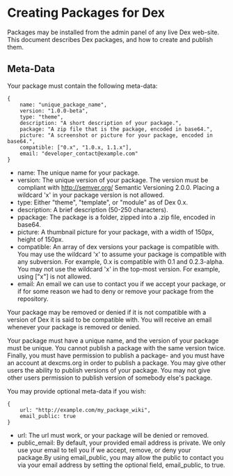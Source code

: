 Creating Packages for Dex
===============================

Packages may be installed from the admin panel of any live Dex
web-site. This document describes Dex packages, and how to create
and publish them.

Meta-Data
---------

Your package must contain the following meta-data:

    {
        name: "unique_package_name",
        version: "1.0.0-beta",
        type: "theme",
        description: "A short description of your package.",
        package: "A zip file that is the package, encoded in base64.",
        picture: "A screenshot or picture for your package, encoded in base64.",
        compatible: ["0.x", "1.0.x, 1.1.x"],
        email: "developer_contact@example.com"
    }

* name: The unique name for your package.
* version: The unique version of your package. The version must be compliant with http://semver.org/ Semantic Versioning 2.0.0. Placing a wildcard 'x' in your package version is not allowed.
* type: Either "theme", "template", or "module" as of Dex 0.x.
* description: A brief description (50-250 characters).
* ppackage: The package is a folder, zipped into a .zip file, encoded in base64.
* picture: A thumbnail picture for your package, with a width of 150px, height of 150px.
* compatible: An array of dex versions your package is compatible with. You may use the wildcard 'x' to assume your package is compatible with any subversion. For example, 0.x is compatible with 0.1 and 0.2.3-alpha. You may not use the wildcard 'x' in the top-most version. For example, using ["x"] is not allowed.
* email: An email we can use to contact you if we accept your package, or if for some reason we had to deny or remove your package from the repository.

Your package may be removed or denied if it is not compatible with a version
of Dex it is said to be compatible with. You will receive an email
whenever your package is removed or denied.



Your package must have a unique name, and the version of your package
must be unique. You cannot publish a package with the same version twice.
Finally, you must have permission to publish a package- and you must have
an account at dexcms.org in order to publish a package. You may give
other users the ability to publish versions of your package. You may not
give other users permission to publish version of somebody else's package.

You may provide optional meta-data if you wish:

    {
        url: "http://example.com/my_package_wiki",
        email_public: true
    }

* url: The url must work, or your package will be denied or removed.
* public_email: By default, your provided email address is private. We only use your email to tell you if we accept, remove, or deny your package.By using email_public, you may allow the public to contact you via your email address by setting the optional field, email_public, to true.

